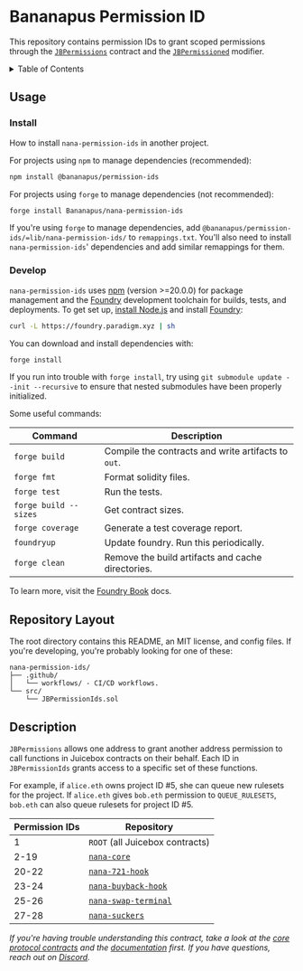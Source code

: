 # Bananapus Permission ID

This repository contains permission IDs to grant scoped permissions through the [`JBPermissions`](https://github.com/Bananapus/nana-core/blob/main/src/JBPermissions.sol) contract and the [`JBPermissioned`](https://github.com/Bananapus/nana-core/blob/main/src/abstract/JBPermissioned.sol) modifier.

<details>
  <summary>Table of Contents</summary>
  <ol>
    <li><a href="#usage">Usage</a></li>
  <ul>
    <li><a href="#install">Install</a></li>
    <li><a href="#develop">Develop</a></li>
    </ul>
    <li><a href="#repository-layout">Repository Layout</a></li>
    <li><a href="#description">Description</a></li>
  </ul>
  </ol>
</details>

## Usage

### Install

How to install `nana-permission-ids` in another project.

For projects using `npm` to manage dependencies (recommended):

```bash
npm install @bananapus/permission-ids
```

For projects using `forge` to manage dependencies (not recommended):

```bash
forge install Bananapus/nana-permission-ids
```

If you're using `forge` to manage dependencies, add `@bananapus/permission-ids/=lib/nana-permission-ids/` to `remappings.txt`. You'll also need to install `nana-permission-ids`' dependencies and add similar remappings for them.

### Develop

`nana-permission-ids` uses [npm](https://www.npmjs.com/) (version >=20.0.0) for package management and the [Foundry](https://github.com/foundry-rs/foundry) development toolchain for builds, tests, and deployments. To get set up, [install Node.js](https://nodejs.org/en/download) and install [Foundry](https://github.com/foundry-rs/foundry):

```bash
curl -L https://foundry.paradigm.xyz | sh
```

You can download and install dependencies with:

```bash
forge install
```

If you run into trouble with `forge install`, try using `git submodule update --init --recursive` to ensure that nested submodules have been properly initialized.

Some useful commands:

| Command               | Description                                         |
| --------------------- | --------------------------------------------------- |
| `forge build`         | Compile the contracts and write artifacts to `out`. |
| `forge fmt`           | Format solidity files.                              |
| `forge test`          | Run the tests.                                      |
| `forge build --sizes` | Get contract sizes.                                 |
| `forge coverage`      | Generate a test coverage report.                    |
| `foundryup`           | Update foundry. Run this periodically.              |
| `forge clean`         | Remove the build artifacts and cache directories.   |

To learn more, visit the [Foundry Book](https://book.getfoundry.sh/) docs.

## Repository Layout

The root directory contains this README, an MIT license, and config files. If you're developing, you're probably looking for one of these:

```
nana-permission-ids/
├── .github/
│   └── workflows/ - CI/CD workflows.
└── src/
    └── JBPermissionIds.sol
```

## Description

`JBPermissions` allows one address to grant another address permission to call functions in Juicebox contracts on their behalf. Each ID in `JBPermissionIds` grants access to a specific set of these functions.

For example, if `alice.eth` owns project ID #5, she can queue new rulesets for the project. If `alice.eth` gives `bob.eth` permission to `QUEUE_RULESETS`, `bob.eth` can also queue rulesets for project ID #5.

| Permission IDs | Repository                                                                  |
| -------------- | --------------------------------------------------------------------------- |
| 1              | `ROOT` (all Juicebox contracts)                                             |
| 2-19           | [`nana-core`](https://github.com/Bananapus/nana-core/)                      |
| 20-22          | [`nana-721-hook`](https://github.com/Bananapus/nana-721-hook)               |
| 23-24          | [`nana-buyback-hook`](https://github.com/Bananapus/nana-buyback-hook)       |
| 25-26          | [`nana-swap-terminal`](https://github.com/Bananapus/nana-swap-terminal)     |
| 27-28          | [`nana-suckers`](https://github.com/Bananapus/nana-suckers)                 |

_If you're having trouble understanding this contract, take a look at the [core protocol contracts](https://github.com/Bananapus/nana-core) and the [documentation](https://docs.juicebox.money/) first. If you have questions, reach out on [Discord](https://discord.com/invite/ErQYmth4dS)._

